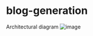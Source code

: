 # blog-generation
Architectural diagram
![image](https://github.com/SaishShinde29/blog-generation/assets/172226158/c2501c6f-5f35-423c-bf5e-d925e1d5f2bf)

